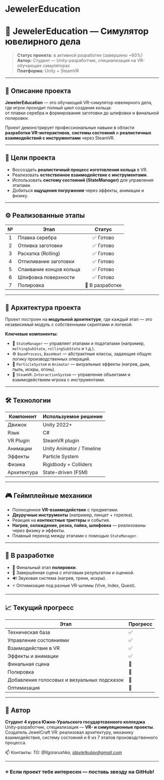 # JewelerEducation
# 💎 JewelerEducation — Симулятор ювелирного дела

> **Статус проекта:** в активной разработке (завершено ~60%)  
> **Автор:** Студент — Unity-разработчик, специализация на VR-обучающих симуляторах  
> **Платформа:** Unity + SteamVR  

---

## 🧭 Описание проекта

**JewelerEducation** — это обучающий VR-симулятор ювелирного дела, где игрок проходит полный цикл создания кольца:  
от плавки серебра и формирования заготовки до шлифовки и финальной полировки.

Проект демонстрирует профессиональные навыки в области **разработки VR-интерактивов**, **системы состояний** и **реалистичных взаимодействий с инструментами** через SteamVR.

---

## 🎯 Цели проекта

- Воссоздать **реалистичный процесс изготовления кольца** в VR.  
- Реализовать **естественное взаимодействие с инструментами**.  
- Использовать **систему состояний (StateManager)** для управления этапами.  
- Добиться **ощущения погружения** через эффекты, анимации и физику.

---

## ⚙️ Реализованные этапы

| № | Этап | Статус |
|:-:|------|:------:|
| 1 | Плавка серебра | ✅ Готово |
| 2 | Отливка заготовки | ✅ Готово | 
| 3 | Раскатка (Rolling) | ✅ Готово | 
| 4 | Отпиливание заготовки | ✅ Готово |
| 5 | Спаивание концов кольца | ✅ Готово |
| 6 | Шлифовка поверхности | ✅ Готово |
| 7 | Полировка | 🚧 В разработке | — |

---

## 🧩 Архитектура проекта

Проект построен на **модульной архитектуре**, где каждый этап — это независимый модуль с собственными скриптами и логикой.

**Ключевые компоненты:**
- 🧠 `StateManager` — управляет этапами и подэтапами (например, `meltingSubState`, `rollingSubState` и т.д.).  
- ⚙️ `BaseProcess`, `BaseHeat` — абстрактные классы, задающие общую логику производственных операций.  
- 💨 `ParticleSystem` и `Animator` — визуальные эффекты (нагрев, дым, пыль, искры, огонь).  
- 🧰 `SteamVR.InteractionSystem` — управление объектами и взаимодействием игрока с инструментами.

---

## 🛠️ Технологии

| Компонент | Используемое решение |
|------------|----------------------|
| Движок | Unity 2022+ |
| Язык | C# |
| VR Plugin | SteamVR plugin |
| Анимации | Unity Animator / Timeline |
| Эффекты | Particle System |
| Физика | Rigidbody + Colliders |
| Архитектура | State-driven (FSM) |

---

## 🎮 Геймплейные механики

- Полноценное **VR-взаимодействие** с предметами.  
- **Двуручные инструменты** (например, пинцет + горелка).  
- Реакция на **контекстные триггеры** и события.  
- **Нагрев, охлаждение, резка, пайка, шлифовка** — реализованы через физику и эффекты.  
- Плавный переход между этапами с помощью `StateManager`.

---

## 🚧 В разработке

- 🧼 Финальный этап **полировки**.  
- 🏁 Завершённая сцена с итоговым результатом и оценкой.  
- 🔊 Звуковая система (нагрев, трени, искры).  
- ⚡ Оптимизация под разные VR-шлемы (Vive, Index, Quest).  

---

## 📈 Текущий прогресс

| Этап | Прогресс |
|------|-----------|
| Техническая база | ✅ |
| Управление состояниями | ✅ |
| Взаимодействие в VR | ✅ |
| Эффекты и анимации | ✅ |
| Финальная сцена | 🔄 |
| Полировка | 🔄 |
| Добавление голосовых и визуальных подсказок| 🔄 |
| Оптимизация | 🔄 |

---

## 👤 Автор

**Студент 4 курса Южно-Уральского государтсвенного колледжа**  
Unity-разработчик, специализация — **VR- и симуляционные проекты**.  
Создатель JewelCraft VR: реализовал архитектуру, механику взаимодействия, систему состояний и 6 из 7 этапов производственного процесса.

📫 Контакты: *TG: @Ilgizarushka, 
              idavletkulav@gmail.com*  

---

### ⭐ Если проект тебе интересен — поставь звезду на GitHub!

